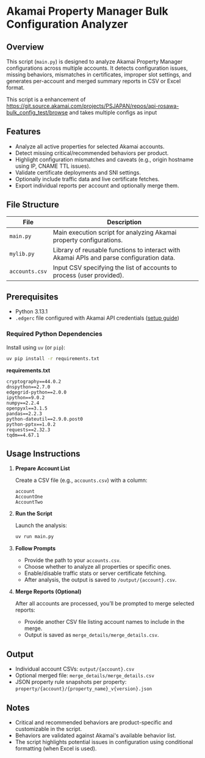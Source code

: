 # Akamai Property Manager Bulk Configuration Analyzer

## Overview

This script (`main.py`) is designed to analyze Akamai Property Manager configurations across multiple accounts. It detects configuration issues, missing behaviors, mismatches in certificates, improper slot settings, and generates per-account and merged summary reports in CSV or Excel format.

This script is a enhancement of https://git.source.akamai.com/projects/PSJAPAN/repos/api-rosawa-bulk_config_test/browse
and takes multiple configs as input

## Features

- Analyze all active properties for selected Akamai accounts.
- Detect missing critical/recommended behaviors per product.
- Highlight configuration mismatches and caveats (e.g., origin hostname using IP, CNAME TTL issues).
- Validate certificate deployments and SNI settings.
- Optionally include traffic data and live certificate fetches.
- Export individual reports per account and optionally merge them.

## File Structure

| File          | Description |
|---------------|-------------|
| `main.py`     | Main execution script for analyzing Akamai property configurations. |
| `mylib.py`    | Library of reusable functions to interact with Akamai APIs and parse configuration data. |
| `accounts.csv`| Input CSV specifying the list of accounts to process (user provided). |

## Prerequisites

- Python 3.13.1
- `.edgerc` file configured with Akamai API credentials ([setup guide](https://collaborate.akamai.com/confluence/display/~rosawa/Get+Started+with+Akamai+API))

### Required Python Dependencies

Install using `uv` (or `pip`):

```bash
uv pip install -r requirements.txt
```

**requirements.txt**
```
cryptography==44.0.2
dnspython==2.7.0
edgegrid-python==2.0.0
ipython==9.0.2
numpy==2.2.4
openpyxl==3.1.5
pandas==2.2.3
python-dateutil==2.9.0.post0
python-pptx==1.0.2
requests==2.32.3
tqdm==4.67.1
```

## Usage Instructions

1. **Prepare Account List**

   Create a CSV file (e.g., `accounts.csv`) with a column:
   ```
   account
   AccountOne
   AccountTwo
   ```

2. **Run the Script**

   Launch the analysis:

   ```bash
   uv run main.py
   ```

3. **Follow Prompts**

   - Provide the path to your `accounts.csv`.
   - Choose whether to analyze all properties or specific ones.
   - Enable/disable traffic stats or server certificate fetching.
   - After analysis, the output is saved to `/output/{account}.csv`.

4. **Merge Reports (Optional)**

   After all accounts are processed, you’ll be prompted to merge selected reports:
   - Provide another CSV file listing account names to include in the merge.
   - Output is saved as `merge_details/merge_details.csv`.

## Output

- Individual account CSVs: `output/{account}.csv`
- Optional merged file: `merge_details/merge_details.csv`
- JSON property rule snapshots per property: `property/{account}/{property_name}_v{version}.json`

## Notes

- Critical and recommended behaviors are product-specific and customizable in the script.
- Behaviors are validated against Akamai's available behavior list.
- The script highlights potential issues in configuration using conditional formatting (when Excel is used).
